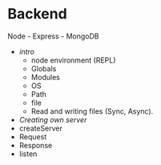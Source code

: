 # Backend

Node - Express - MongoDB

- _intro_
  - node environment (REPL)
  - Globals
  - Modules
  - OS
  - Path
  - file
  - Read and writing files (Sync, Async).
- _Creating own server_
- createServer
- Request
- Response
- listen
